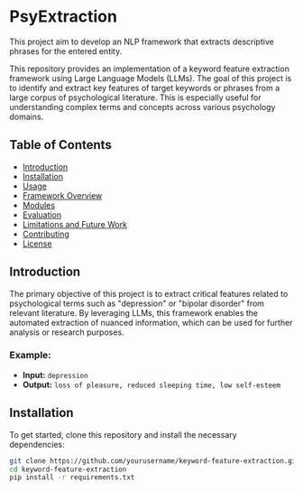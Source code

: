 # PsyExtraction
This  project aim to develop an NLP framework that extracts descriptive phrases for the entered entity.

This repository provides an implementation of a keyword feature extraction framework using Large Language Models (LLMs). The goal of this project is to identify and extract key features of target keywords or phrases from a large corpus of psychological literature. This is especially useful for understanding complex terms and concepts across various psychology domains.

## Table of Contents

- [Introduction](#introduction)
- [Installation](#installation)
- [Usage](#usage)
- [Framework Overview](#framework-overview)
- [Modules](#modules)
- [Evaluation](#evaluation)
- [Limitations and Future Work](#limitations-and-future-work)
- [Contributing](#contributing)
- [License](#license)

## Introduction

The primary objective of this project is to extract critical features related to psychological terms such as "depression" or "bipolar disorder" from relevant literature. By leveraging LLMs, this framework enables the automated extraction of nuanced information, which can be used for further analysis or research purposes.

### Example:
- **Input:** `depression`
- **Output:** `loss of pleasure, reduced sleeping time, low self-esteem`

## Installation

To get started, clone this repository and install the necessary dependencies:

```bash
git clone https://github.com/yourusername/keyword-feature-extraction.git
cd keyword-feature-extraction
pip install -r requirements.txt
